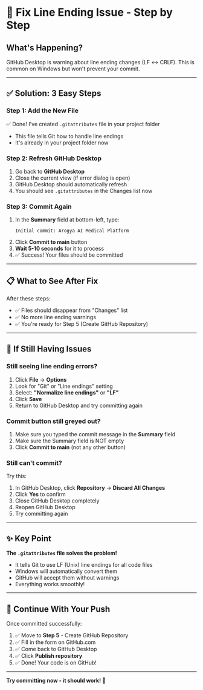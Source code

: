# 🔧 Fix Line Ending Issue - Step by Step

## What's Happening?

GitHub Desktop is warning about line ending changes (LF ↔ CRLF). This is common on Windows but won't prevent your commit.

---

## ✅ Solution: 3 Easy Steps

### **Step 1: Add the New File**
✅ Done! I've created `.gitattributes` file in your project folder
- This file tells Git how to handle line endings
- It's already in your project folder now

### **Step 2: Refresh GitHub Desktop**
1. Go back to **GitHub Desktop**
2. Close the current view (if error dialog is open)
3. GitHub Desktop should automatically refresh
4. You should see `.gitattributes` in the Changes list now

### **Step 3: Commit Again**
1. In the **Summary** field at bottom-left, type:
   ```
   Initial commit: Arogya AI Medical Platform
   ```
2. Click **Commit to main** button
3. **Wait 5-10 seconds** for it to process
4. ✅ Success! Your files should be committed

---

## 📋 What to See After Fix

After these steps:
- ✅ Files should disappear from "Changes" list
- ✅ No more line ending warnings
- ✅ You're ready for Step 5 (Create GitHub Repository)

---

## 🎯 If Still Having Issues

### **Still seeing line ending errors?**
1. Click **File** → **Options**
2. Look for "Git" or "Line endings" setting
3. Select: **"Normalize line endings"** or **"LF"**
4. Click **Save**
5. Return to GitHub Desktop and try committing again

### **Commit button still greyed out?**
1. Make sure you typed the commit message in the **Summary** field
2. Make sure the Summary field is NOT empty
3. Click **Commit to main** (not any other button)

### **Still can't commit?**
Try this:
1. In GitHub Desktop, click **Repository** → **Discard All Changes**
2. Click **Yes** to confirm
3. Close GitHub Desktop completely
4. Reopen GitHub Desktop
5. Try committing again

---

## ✨ Key Point

**The `.gitattributes` file solves the problem!**
- It tells Git to use LF (Unix) line endings for all code files
- Windows will automatically convert them
- GitHub will accept them without warnings
- Everything works smoothly!

---

## 🚀 Continue With Your Push

Once committed successfully:
1. ✅ Move to **Step 5** - Create GitHub Repository
2. ✅ Fill in the form on GitHub.com
3. ✅ Come back to GitHub Desktop
4. ✅ Click **Publish repository**
5. ✅ Done! Your code is on GitHub!

---

**Try committing now - it should work! 🎉**
